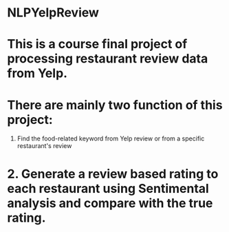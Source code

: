 # NLPYelpReview


# This is a course final project of processing restaurant review data from Yelp.

# There are mainly two function of this project:

1. Find the food-related keyword from Yelp review or from a specific restaurant's review
#
#     2. Generate a review based rating to each restaurant using Sentimental analysis and compare with the true rating.
#
#
#
